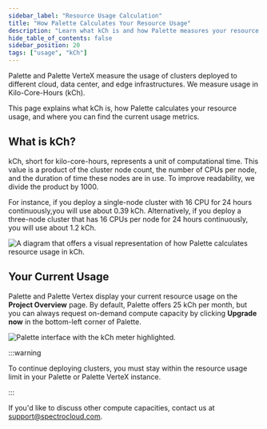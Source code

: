 ```yaml
---
sidebar_label: "Resource Usage Calculation"
title: "How Palette Calculates Your Resource Usage"
description: "Learn what kCh is and how Palette measures your resource usage."
hide_table_of_contents: false
sidebar_position: 20
tags: ["usage", "kCh"]
---
```


Palette and Palette VerteX measure the usage of clusters deployed to different cloud, data center, and edge
infrastructures. We measure usage in Kilo-Core-Hours (kCh).

This page explains what kCh is, how Palette calculates your resource usage, and where you can find the current usage
metrics.

## What is kCh?

kCh, short for kilo-core-hours, represents a unit of computational time. This value is a product of the cluster node
count, the number of CPUs per node, and the duration of time these nodes are in use. To improve readability, we divide
the product by 1000.

For instance, if you deploy a single-node cluster with 16 CPU for 24 hours continuously,you will use about 0.39 kCh.
Alternatively, if you deploy a three-node cluster that has 16 CPUs per node for 24 hours continuously, you will use
about 1.2 kCh.

![A diagram that offers a visual representation of how Palette calculates resource usage in kCh.](/introduction_resource-usage-estimation_diagram-kCh-calculation.webp)

## Your Current Usage

Palette and Palette Vertex display your current resource usage on the **Project Overview** page. By default, Palette
offers 25 kCh per month, but you can always request on-demand compute capacity by clicking **Upgrade now** in the
bottom-left corner of Palette.

![Palette interface with the kCh meter highlighted.](/introduction_resourse-usage-estimation_kCh-in-ui.webp)

:::warning

To continue deploying clusters, you must stay within the resource usage limit in your Palette or Palette VerteX
instance.

:::

If you'd like to discuss other compute capacities, contact us at
[support@spectrocloud.com](mailto:support@spectrocloud.com).
